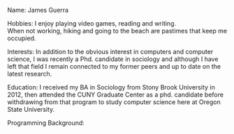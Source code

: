 Name: James Guerra

Hobbies: I enjoy playing video games, reading and writing.  
When not working, hiking and going to the beach are pastimes that keep me occupied.  

Interests: In addition to the obvious interest in computers and computer science,
I was recently a Phd. candidate in sociology and although I have left that field 
I remain connected to my former peers and up to date on the latest research.   

Education: I received my BA in Sociology from Stony Brook University in 2012, then attended the CUNY Graduate
Center as a phd. candidate before withdrawing from that program to study computer science here at 
Oregon State University.  
  
Programming Background: